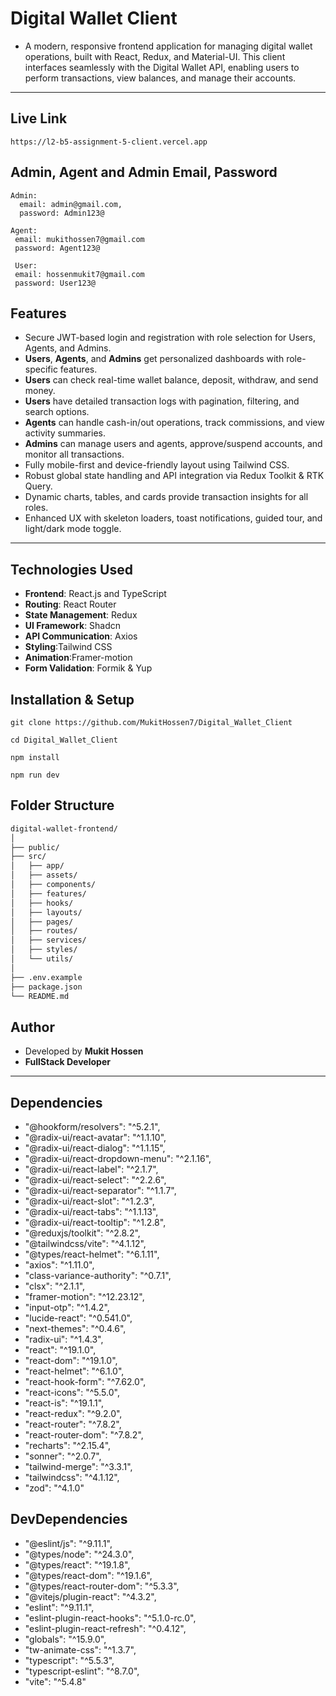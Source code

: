 # Digital Wallet Client

- A modern, responsive frontend application for managing digital wallet operations, built with React, Redux, and Material-UI. This client interfaces seamlessly with the Digital Wallet API, enabling users to perform transactions, view balances, and manage their accounts.

---

## Live Link

```
https://l2-b5-assignment-5-client.vercel.app
```

## Admin, Agent and Admin Email, Password

```
Admin:
  email: admin@gmail.com,
  password: Admin123@

Agent:
 email: mukithossen7@gmail.com
 password: Agent123@

 User:
 email: hossenmukit7@gmail.com
 password: User123@
```

## Features

- Secure JWT-based login and registration with role selection for Users, Agents, and Admins.
- **Users**, **Agents**, and **Admins** get personalized dashboards with role-specific features.
- **Users** can check real-time wallet balance, deposit, withdraw, and send money.
- **Users** have detailed transaction logs with pagination, filtering, and search options.
- **Agents** can handle cash-in/out operations, track commissions, and view activity summaries.
- **Admins** can manage users and agents, approve/suspend accounts, and monitor all transactions.
- Fully mobile-first and device-friendly layout using Tailwind CSS.
- Robust global state handling and API integration via Redux Toolkit & RTK Query.
- Dynamic charts, tables, and cards provide transaction insights for all roles.
- Enhanced UX with skeleton loaders, toast notifications, guided tour, and light/dark mode toggle.

---

## Technologies Used

- **Frontend**: React.js and TypeScript
- **Routing**: React Router
- **State Management**: Redux
- **UI Framework**: Shadcn
- **API Communication**: Axios
- **Styling**:Tailwind CSS
- **Animation**:Framer-motion
- **Form Validation**: Formik & Yup

## Installation & Setup

```
git clone https://github.com/MukitHossen7/Digital_Wallet_Client
```

```
cd Digital_Wallet_Client
```

```
npm install
```

```
npm run dev
```

## Folder Structure

```bash
digital-wallet-frontend/
│
├── public/
├── src/
│   ├── app/
│   ├── assets/
│   ├── components/
│   ├── features/
│   ├── hooks/
│   ├── layouts/
│   ├── pages/
│   ├── routes/
│   ├── services/
│   ├── styles/
│   └── utils/
│
├── .env.example
├── package.json
└── README.md

```

## Author

- Developed by **Mukit Hossen**
- **FullStack Developer**

---

## Dependencies

- "@hookform/resolvers": "^5.2.1",
- "@radix-ui/react-avatar": "^1.1.10",
- "@radix-ui/react-dialog": "^1.1.15",
- "@radix-ui/react-dropdown-menu": "^2.1.16",
- "@radix-ui/react-label": "^2.1.7",
- "@radix-ui/react-select": "^2.2.6",
- "@radix-ui/react-separator": "^1.1.7",
- "@radix-ui/react-slot": "^1.2.3",
- "@radix-ui/react-tabs": "^1.1.13",
- "@radix-ui/react-tooltip": "^1.2.8",
- "@reduxjs/toolkit": "^2.8.2",
- "@tailwindcss/vite": "^4.1.12",
- "@types/react-helmet": "^6.1.11",
- "axios": "^1.11.0",
- "class-variance-authority": "^0.7.1",
- "clsx": "^2.1.1",
- "framer-motion": "^12.23.12",
- "input-otp": "^1.4.2",
- "lucide-react": "^0.541.0",
- "next-themes": "^0.4.6",
- "radix-ui": "^1.4.3",
- "react": "^19.1.0",
- "react-dom": "^19.1.0",
- "react-helmet": "^6.1.0",
- "react-hook-form": "^7.62.0",
- "react-icons": "^5.5.0",
- "react-is": "^19.1.1",
- "react-redux": "^9.2.0",
- "react-router": "^7.8.2",
- "react-router-dom": "^7.8.2",
- "recharts": "^2.15.4",
- "sonner": "^2.0.7",
- "tailwind-merge": "^3.3.1",
- "tailwindcss": "^4.1.12",
- "zod": "^4.1.0"

## DevDependencies

- "@eslint/js": "^9.11.1",
- "@types/node": "^24.3.0",
- "@types/react": "^19.1.8",
- "@types/react-dom": "^19.1.6",
- "@types/react-router-dom": "^5.3.3",
- "@vitejs/plugin-react": "^4.3.2",
- "eslint": "^9.11.1",
- "eslint-plugin-react-hooks": "^5.1.0-rc.0",
- "eslint-plugin-react-refresh": "^0.4.12",
- "globals": "^15.9.0",
- "tw-animate-css": "^1.3.7",
- "typescript": "^5.5.3",
- "typescript-eslint": "^8.7.0",
- "vite": "^5.4.8"
